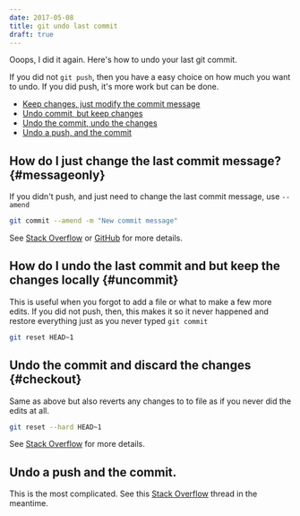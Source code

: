 ```yaml
---
date: 2017-05-08
title: git undo last commit
draft: true
---
```


Ooops, I did it again. Here's how to undo your last git commit.<!--more-->

If you did not `git push`, then you have a easy choice on how much you want to undo.  If you did push, it's more work but can be done.

* [Keep changes, just modify the commit message](#messageonly)
* [Undo commit, but keep changes](#uncommit)
* [Undo the commit, undo the changes](#checkout)
* [Undo a push, and the commit](#push)


## How do I just change the last commit message? {#messageonly}

If you didn't push, and just need to change the last commit message, use `--amend`

```bash
git commit --amend -m "New commit message"
```

See [Stack Overflow](http://stackoverflow.com/questions/179123/edit-an-incorrect-commit-message-in-git) or [GitHub](https://help.github.com/articles/changing-a-commit-message) for more details.

## How do I undo the last commit and but keep the changes locally {#uncommit}

This is useful when you forgot to add a file or what to make a few more edits.  If you did not push, then, this makes it so it never happened and restore everything just as you never typed `git commit`

```bash
git reset HEAD~1
```

## Undo the commit and discard the changes {#checkout}

Same as above but also reverts any changes to to file as if you never did the edits at all.

```bash
git reset --hard HEAD~1
```

See [Stack Overflow](https://stackoverflow.com/questions/927358/how-to-undo-the-last-git-commit) for more details.

## Undo a push and the commit.

This is the most complicated.  See this [Stack Overflow](http://stackoverflow.com/questions/1270514/undoing-a-git-push) thread in the meantime.

